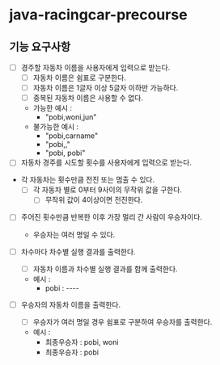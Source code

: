 # java-racingcar-precourse

## 기능 요구사항

- [ ] 경주할 자동차 이름을 사용자에게 입력으로 받는다.
  - [ ] 자동차 이름은 쉼표로 구분한다.
  - [ ] 자동차 이름은 1글자 이상 5글자 이하만 가능하다.
  - [ ] 중복된 자동차 이름은 사용할 수 없다.
  - 가능한 예시 : 
    - "pobi,woni,jun"
  - 불가능한 예시 :
    - "pobi,carname"
    - "pobi,,"
    - "pobi, pobi"
- [ ] 자동차 경주를 시도할 횟수를 사용자에게 입력으로 받는다.

- 각 자동차는 횟수만큼 전진 또는 멈출 수 있다. 
    - [ ] 각 자동차 별로 0부터 9사이의 무작위 값을 구한다.
        - [ ] 무작위 값이 4이상이면 전진한다.
- [ ] 주어진 횟수만큼 반복한 이후 가장 멀리 간 사람이 우승자이다.
  - 우승자는 여러 명일 수 있다.

- [ ] 차수마다 차수별 실행 결과를 출력한다.
  - [ ] 자동차 이름과 차수별 실행 결과를 함께 출력한다.
  - 예시 :
    - pobi : ----
- [ ] 우승자의 자동차 이름을 출력한다.
  - [ ] 우승자가 여러 명일 경우 쉼표로 구분하여 우승자를 출력한다.
  - 예시 :
    - 최종우승자 : pobi, woni
    - 최종우승자 : pobi